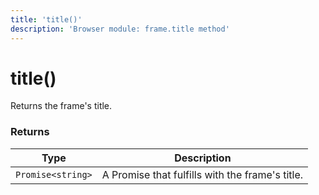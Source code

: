 ```yaml
---
title: 'title()'
description: 'Browser module: frame.title method'
---
```


# title()

Returns the frame's title.

### Returns

| Type              | Description                                     |
| ----------------- | ----------------------------------------------- |
| `Promise<string>` | A Promise that fulfills with the frame's title. |

